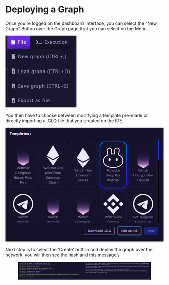 # Deploying a Graph

Once you're logged on the dashboard interface, you can select the "New Graph" Button over the Graph page that you can select on the Menu.

![](<../../.gitbook/assets/image (1) (2).png>)

You then have to choose between modifying a template pre-made or directly importing a .GLQ file that you created on the IDE.

![](<../../.gitbook/assets/image (8).png>)

Next step is to select the 'Create' button and deploy the graph over the network, you will then see the hash and this message:\


<figure><img src="../../.gitbook/assets/Screenshot 2023-02-07 at 7.01.32 PM.png" alt=""><figcaption></figcaption></figure>
